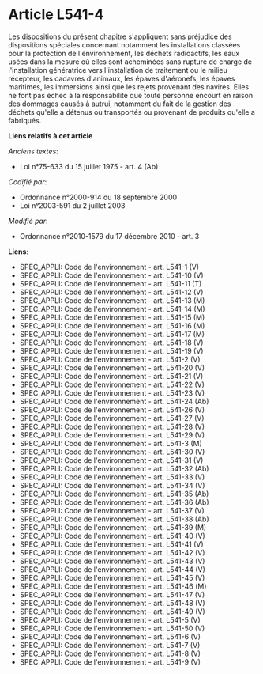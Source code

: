 # Article L541-4

Les dispositions du présent chapitre s'appliquent sans préjudice des dispositions spéciales concernant notamment les
installations classées pour la protection de l'environnement, les déchets radioactifs, les eaux usées dans la mesure où elles
sont acheminées sans rupture de charge de l'installation génératrice vers l'installation de traitement ou le milieu
récepteur, les cadavres d'animaux, les épaves d'aéronefs, les épaves maritimes, les immersions ainsi que les rejets provenant
des navires. Elles ne font pas échec à la responsabilité que toute personne encourt en raison des dommages causés à autrui,
notamment du fait de la gestion des déchets qu'elle a détenus ou transportés ou provenant de produits qu'elle a fabriqués.

**Liens relatifs à cet article**

_Anciens textes_:

  - Loi n°75-633 du 15 juillet 1975 - art. 4 (Ab)

_Codifié par_:

  - Ordonnance n°2000-914 du 18 septembre 2000
  - Loi n°2003-591 du 2 juillet 2003

_Modifié par_:

  - Ordonnance n°2010-1579 du 17 décembre 2010 - art. 3

**Liens**:

  - SPEC_APPLI: Code de l'environnement - art. L541-1 (V)
  - SPEC_APPLI: Code de l'environnement - art. L541-10 (V)
  - SPEC_APPLI: Code de l'environnement - art. L541-11 (T)
  - SPEC_APPLI: Code de l'environnement - art. L541-12 (V)
  - SPEC_APPLI: Code de l'environnement - art. L541-13 (M)
  - SPEC_APPLI: Code de l'environnement - art. L541-14 (M)
  - SPEC_APPLI: Code de l'environnement - art. L541-15 (M)
  - SPEC_APPLI: Code de l'environnement - art. L541-16 (M)
  - SPEC_APPLI: Code de l'environnement - art. L541-17 (M)
  - SPEC_APPLI: Code de l'environnement - art. L541-18 (V)
  - SPEC_APPLI: Code de l'environnement - art. L541-19 (V)
  - SPEC_APPLI: Code de l'environnement - art. L541-2 (V)
  - SPEC_APPLI: Code de l'environnement - art. L541-20 (V)
  - SPEC_APPLI: Code de l'environnement - art. L541-21 (V)
  - SPEC_APPLI: Code de l'environnement - art. L541-22 (V)
  - SPEC_APPLI: Code de l'environnement - art. L541-23 (V)
  - SPEC_APPLI: Code de l'environnement - art. L541-24 (Ab)
  - SPEC_APPLI: Code de l'environnement - art. L541-26 (V)
  - SPEC_APPLI: Code de l'environnement - art. L541-27 (V)
  - SPEC_APPLI: Code de l'environnement - art. L541-28 (V)
  - SPEC_APPLI: Code de l'environnement - art. L541-29 (V)
  - SPEC_APPLI: Code de l'environnement - art. L541-3 (M)
  - SPEC_APPLI: Code de l'environnement - art. L541-30 (V)
  - SPEC_APPLI: Code de l'environnement - art. L541-31 (V)
  - SPEC_APPLI: Code de l'environnement - art. L541-32 (Ab)
  - SPEC_APPLI: Code de l'environnement - art. L541-33 (V)
  - SPEC_APPLI: Code de l'environnement - art. L541-34 (V)
  - SPEC_APPLI: Code de l'environnement - art. L541-35 (Ab)
  - SPEC_APPLI: Code de l'environnement - art. L541-36 (Ab)
  - SPEC_APPLI: Code de l'environnement - art. L541-37 (V)
  - SPEC_APPLI: Code de l'environnement - art. L541-38 (Ab)
  - SPEC_APPLI: Code de l'environnement - art. L541-39 (M)
  - SPEC_APPLI: Code de l'environnement - art. L541-40 (V)
  - SPEC_APPLI: Code de l'environnement - art. L541-41 (V)
  - SPEC_APPLI: Code de l'environnement - art. L541-42 (V)
  - SPEC_APPLI: Code de l'environnement - art. L541-43 (V)
  - SPEC_APPLI: Code de l'environnement - art. L541-44 (V)
  - SPEC_APPLI: Code de l'environnement - art. L541-45 (V)
  - SPEC_APPLI: Code de l'environnement - art. L541-46 (M)
  - SPEC_APPLI: Code de l'environnement - art. L541-47 (V)
  - SPEC_APPLI: Code de l'environnement - art. L541-48 (V)
  - SPEC_APPLI: Code de l'environnement - art. L541-49 (V)
  - SPEC_APPLI: Code de l'environnement - art. L541-5 (V)
  - SPEC_APPLI: Code de l'environnement - art. L541-50 (V)
  - SPEC_APPLI: Code de l'environnement - art. L541-6 (V)
  - SPEC_APPLI: Code de l'environnement - art. L541-7 (V)
  - SPEC_APPLI: Code de l'environnement - art. L541-8 (V)
  - SPEC_APPLI: Code de l'environnement - art. L541-9 (V)
